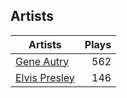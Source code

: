 ## Artists
Artists | Plays 
----- | -----: 
[Gene Autry](/artists/gene-autry-1800) | 562
[Elvis Presley](/artists/elvis-presley-1014) | 146

